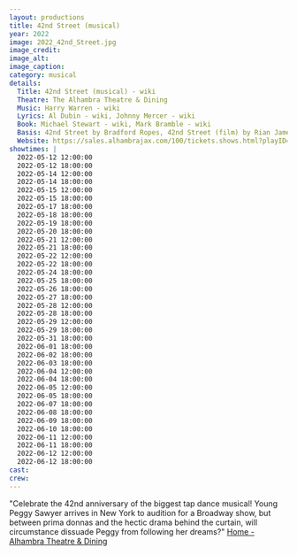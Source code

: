 ```yaml
---
layout: productions
title: 42nd Street (musical)
year: 2022
image: 2022_42nd_Street.jpg
image_credit: 
image_alt:
image_caption:
category: musical
details:
  Title: 42nd Street (musical) - wiki
  Theatre: The Alhambra Theatre & Dining
  Music: Harry Warren - wiki
  Lyrics: Al Dubin - wiki, Johnny Mercer - wiki
  Book: Michael Stewart - wiki, Mark Bramble - wiki
  Basis: 42nd Street by Bradford Ropes, 42nd Street (film) by Rian James, James Seymour, and Whitney Bolton
  Website: https://sales.alhambrajax.com/100/tickets.shows.html?playID=392
showtimes: |
  2022-05-12 12:00:00
  2022-05-12 18:00:00
  2022-05-14 12:00:00
  2022-05-14 18:00:00
  2022-05-15 12:00:00
  2022-05-15 18:00:00
  2022-05-17 18:00:00
  2022-05-18 18:00:00
  2022-05-19 18:00:00
  2022-05-20 18:00:00
  2022-05-21 12:00:00
  2022-05-21 18:00:00
  2022-05-22 12:00:00
  2022-05-22 18:00:00
  2022-05-24 18:00:00
  2022-05-25 18:00:00
  2022-05-26 18:00:00
  2022-05-27 18:00:00
  2022-05-28 12:00:00
  2022-05-28 18:00:00
  2022-05-29 12:00:00
  2022-05-29 18:00:00
  2022-05-31 18:00:00
  2022-06-01 18:00:00
  2022-06-02 18:00:00
  2022-06-03 18:00:00
  2022-06-04 12:00:00
  2022-06-04 18:00:00
  2022-06-05 12:00:00
  2022-06-05 18:00:00
  2022-06-07 18:00:00
  2022-06-08 18:00:00
  2022-06-09 18:00:00
  2022-06-10 18:00:00
  2022-06-11 12:00:00
  2022-06-11 18:00:00
  2022-06-12 12:00:00
  2022-06-12 18:00:00
cast:
crew:
---
```

"Celebrate the 42nd anniversary of the biggest tap dance musical! Young Peggy Sawyer arrives in New York to audition for a Broadway show, but between prima donnas and the hectic drama behind the curtain, will circumstance dissuade Peggy from following her dreams?" [Home - Alhambra Theatre & Dining](https://www.alhambrajax.com/)
